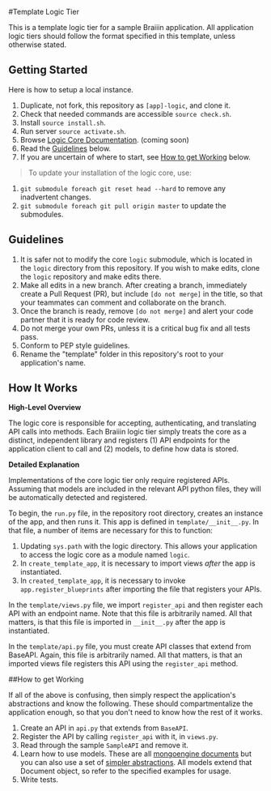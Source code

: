 #Template Logic Tier

This is a template logic tier for a sample Braiiin application. All application
logic tiers should follow the format specified in this template, unless otherwise
stated.

## Getting Started

Here is how to setup a local instance.

1. Duplicate, not fork, this repository as `[app]-logic`, and clone it.
2. Check that needed commands are accessible `source check.sh`.
3. Install `source install.sh`.
4. Run server `source activate.sh`.
5. Browse [Logic Core Documentation](http://logic-braiiin.readthedocs.org). (coming soon)
6. Read the [Guidelines](#guidelines) below.
7. If you are uncertain of where to start, see [How to get Working](#how-to-get-working) below.

> To update your installation of the logic core, use:
 1. `git submodule foreach git reset head --hard` to remove any inadvertent changes.
 2. `git submodule foreach git pull origin master` to update the submodules.

## Guidelines

1. It is safer not to modify the core `logic` submodule, which is located in the 
`logic` directory from this repository. If you wish to make edits, clone the `logic`
repository and make edits there.
2. Make all edits in a new branch. After creating a branch, immediately create 
a Pull Request (PR), but include `[do not merge]` in the title, so that your 
teammates can comment and collaborate on the branch.
3. Once the branch is ready, remove `[do not merge]` and alert your code partner
that it is ready for code review.
4. Do not merge your own PRs, unless it is a critical bug fix and all tests pass.
5. Conform to PEP style guidelines.
6. Rename the "template" folder in this repository's root to your application's
name.

## How It Works

**High-Level Overview**

The logic core is responsible for accepting, authenticating, and translating
API calls into methods. Each Braiiin logic tier simply treats the core as a
distinct, independent library and registers (1) API endpoints for the application
client to call and (2) models, to define how data is stored.

**Detailed Explanation**

Implementations of the core logic tier only require registered APIs. Assuming
that models are included in the relevant API python files, they will be automatically
detected and registered.

To begin, the `run.py` file, in the repository root directory, creates an instance
of the app, and then runs it. This app is defined in `template/__init__.py`. In
that file, a number of items are necessary for this to function:

1. Updating `sys.path` with the logic directory. This allows your application to
access the logic core as a module named `logic`.
2. In `create_template_app`, it is necessary to import views *after* the app
is instantiated.
3. In `created_template_app`, it is necessary to invoke `app.register_blueprints`
after importing the file that registers your APIs.

In the `template/views.py` file, we import `register_api` and then register
each API with an endpoint name. Note that this file is arbitrarily named. All that
matters, is that this file is imported in `__init__.py` after the app is 
instantiated.

In the `template/api.py` file, you must create API classes that extend from
BaseAPI. Again, this file is arbitrarily named. All that matters, is that an 
imported views file registers this API using the `register_api` method.

##How to get Working

If all of the above is confusing, then simply respect the application's
abstractions and know the following. These should compartmentalize the
application enough, so that you don't need to know how the rest of it works.

1. Create an API in `api.py` that extends from `BaseAPI`.
2. Register the API by calling `register_api` with it, in `views.py`.
3. Read through the sample `SampleAPI` and remove it.
4. Learn how to use models. These are all 
[mongoengine documents](http://mongoengine.readthedocs.org/en/latest/apireference.html#documents)
but you can also use a set of [simpler abstractions](https://github.com/Braiiin/logic/blob/master/logic/v1/models.py).
All models extend that Document object, so refer to the specified examples for
usage.
5. Write tests.